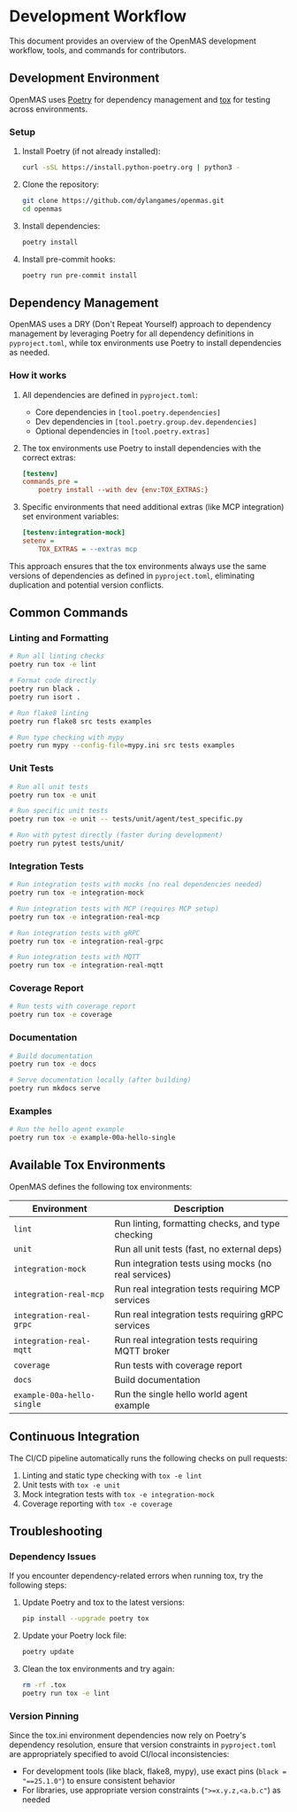 # Development Workflow

This document provides an overview of the OpenMAS development workflow, tools, and commands for contributors.

## Development Environment

OpenMAS uses [Poetry](https://python-poetry.org/) for dependency management and [tox](https://tox.readthedocs.io/) for testing across environments.

### Setup

1. Install Poetry (if not already installed):
   ```bash
   curl -sSL https://install.python-poetry.org | python3 -
   ```

2. Clone the repository:
   ```bash
   git clone https://github.com/dylangames/openmas.git
   cd openmas
   ```

3. Install dependencies:
   ```bash
   poetry install
   ```

4. Install pre-commit hooks:
   ```bash
   poetry run pre-commit install
   ```

## Dependency Management

OpenMAS uses a DRY (Don't Repeat Yourself) approach to dependency management by leveraging Poetry for all dependency definitions in `pyproject.toml`, while tox environments use Poetry to install dependencies as needed.

### How it works

1. All dependencies are defined in `pyproject.toml`:
   - Core dependencies in `[tool.poetry.dependencies]`
   - Dev dependencies in `[tool.poetry.group.dev.dependencies]`
   - Optional dependencies in `[tool.poetry.extras]`

2. The tox environments use Poetry to install dependencies with the correct extras:
   ```ini
   [testenv]
   commands_pre =
       poetry install --with dev {env:TOX_EXTRAS:}
   ```

3. Specific environments that need additional extras (like MCP integration) set environment variables:
   ```ini
   [testenv:integration-mock]
   setenv =
       TOX_EXTRAS = --extras mcp
   ```

This approach ensures that the tox environments always use the same versions of dependencies as defined in `pyproject.toml`, eliminating duplication and potential version conflicts.

## Common Commands

### Linting and Formatting

```bash
# Run all linting checks
poetry run tox -e lint

# Format code directly
poetry run black .
poetry run isort .

# Run flake8 linting
poetry run flake8 src tests examples

# Run type checking with mypy
poetry run mypy --config-file=mypy.ini src tests examples
```

### Unit Tests

```bash
# Run all unit tests
poetry run tox -e unit

# Run specific unit tests
poetry run tox -e unit -- tests/unit/agent/test_specific.py

# Run with pytest directly (faster during development)
poetry run pytest tests/unit/
```

### Integration Tests

```bash
# Run integration tests with mocks (no real dependencies needed)
poetry run tox -e integration-mock

# Run integration tests with MCP (requires MCP setup)
poetry run tox -e integration-real-mcp

# Run integration tests with gRPC
poetry run tox -e integration-real-grpc

# Run integration tests with MQTT
poetry run tox -e integration-real-mqtt
```

### Coverage Report

```bash
# Run tests with coverage report
poetry run tox -e coverage
```

### Documentation

```bash
# Build documentation
poetry run tox -e docs

# Serve documentation locally (after building)
poetry run mkdocs serve
```

### Examples

```bash
# Run the hello agent example
poetry run tox -e example-00a-hello-single
```

## Available Tox Environments

OpenMAS defines the following tox environments:

| Environment | Description |
|-------------|-------------|
| `lint` | Run linting, formatting checks, and type checking |
| `unit` | Run all unit tests (fast, no external deps) |
| `integration-mock` | Run integration tests using mocks (no real services) |
| `integration-real-mcp` | Run real integration tests requiring MCP services |
| `integration-real-grpc` | Run real integration tests requiring gRPC services |
| `integration-real-mqtt` | Run real integration tests requiring MQTT broker |
| `coverage` | Run tests with coverage report |
| `docs` | Build documentation |
| `example-00a-hello-single` | Run the single hello world agent example |

## Continuous Integration

The CI/CD pipeline automatically runs the following checks on pull requests:

1. Linting and static type checking with `tox -e lint`
2. Unit tests with `tox -e unit`
3. Mock integration tests with `tox -e integration-mock`
4. Coverage reporting with `tox -e coverage`

## Troubleshooting

### Dependency Issues

If you encounter dependency-related errors when running tox, try the following steps:

1. Update Poetry and tox to the latest versions:
   ```bash
   pip install --upgrade poetry tox
   ```

2. Update your Poetry lock file:
   ```bash
   poetry update
   ```

3. Clean the tox environments and try again:
   ```bash
   rm -rf .tox
   poetry run tox -e lint
   ```

### Version Pinning

Since the tox.ini environment dependencies now rely on Poetry's dependency resolution, ensure that version constraints in `pyproject.toml` are appropriately specified to avoid CI/local inconsistencies:

- For development tools (like black, flake8, mypy), use exact pins (`black = "==25.1.0"`) to ensure consistent behavior
- For libraries, use appropriate version constraints (`">=x.y.z,<a.b.c"`) as needed
